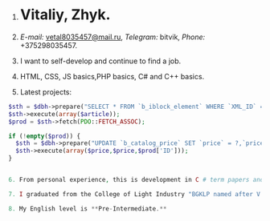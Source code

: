 1. # Vitaliy, Zhyk.

2. *E-mail:* vetal8035457@mail.ru, *Telegram:* bitvik, *Phone:* +375298035457.

3. I want to self-develop and continue to find a job.

4. HTML, CSS, JS basics,PHP basics, С# and C++ basics.

5. Latest projects:

 ```php
 $sth = $dbh->prepare("SELECT * FROM `b_iblock_element` WHERE `XML_ID` = ?");
 $sth->execute(array($article));
 $prod = $sth->fetch(PDO::FETCH_ASSOC);

 if (!empty($prod)) {
   $sth = $dbh->prepare("UPDATE `b_catalog_price` SET `price` = ?,`price_scale`=? WHERE `PRODUCT_ID` = ?");
   $sth->execute(array($price,$price,$prod['ID']));
 }
 

6. From personal experience, this is development in C # term papers and a diploma.(https://drive.google.com/drive/folders/1j-eemCde8-eP8t1Q9tyNhmm0vldVDmkl)

7. I graduated from the College of Light Industry "BGKLP named after V.E. Chernyshev" with a degree in software and business information processing.I am currently studying at the IIT BSUIR with a degree in Engineering and Psychological Support for Information Technologies 1 year.

8. My English level is **Pre-Intermediate.**